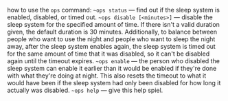 how to use the `ops` command:
`~ops status` — find out if the sleep system is enabled, disabled, or timed out.
`~ops disable [<minutes>]` — disable the sleep system for the specified amount of time. If there isn't a valid duration given, the default duration is 30 minutes. Additionally, to balance between people who want to use the night and people who want to sleep the night away, after the sleep system enables again, the sleep system is timed out for the same amount of time that it was disabled, so it can't be disabled again until the timeout expires.
`~ops enable` — the person who disabled the sleep system can enable it earlier than it would be enabled if they're done with what they're doing at night. This also resets the timeout to what it would have been if the sleep system had only been disabled for how long it actually was disabled.
`~ops help` — give this help spiel.